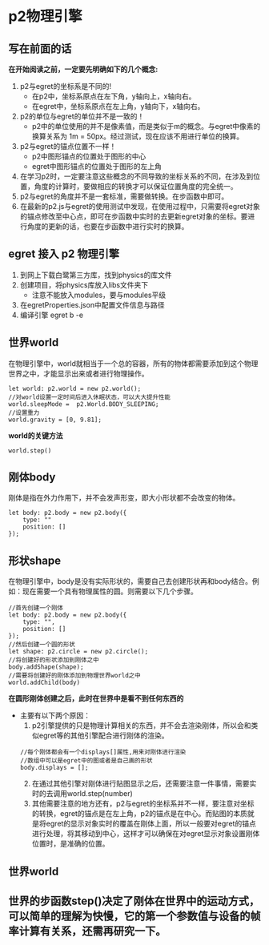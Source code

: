 # p2物理引擎
## 写在前面的话
**在开始阅读之前，一定要先明确如下的几个概念:**
1. p2与egret的坐标系是不同的!
   - 在p2中，坐标系原点在左下角，y轴向上，x轴向右。
   - 在egret中，坐标系原点在左上角，y轴向下，x轴向右。
2. p2的单位与egret的单位并不是一致的！
   - p2中的单位使用的并不是像素值，而是类似于m的概念。与egret中像素的换算关系为 1m = 50px。经过测试，现在应该不用进行单位的换算。
3. p2与egret的锚点位置不一样！
   - p2中图形锚点的位置处于图形的中心
   - egret中图形锚点的位置处于图形的左上角
4. 在学习p2时，一定要注意这些概念的不同导致的坐标关系的不同，在涉及到位置，角度的计算时，要做相应的转换才可以保证位置角度的完全统一。
5. p2与egret的角度并不是一套标准，需要做转换。在步函数中即可。
6. 在最新的p2.js与egret的使用测试中发现，在使用过程中，只需要将egret对象的锚点修改至中心点，即可在步函数中实时的去更新egret对象的坐标。要进行角度的更新的话，也要在步函数中进行实时的换算。
## egret 接入 p2 物理引擎
1. 到网上下载白鹭第三方库，找到physics的库文件
2. 创建项目，将physics库放入libs文件夹下
   - 注意不能放入modules，要与modules平级
3. 在egretProperties.json中配置文件信息与路径
4. 编译引擎 egret b -e
## 世界world
在物理引擎中，world就相当于一个总的容器，所有的物体都需要添加到这个物理世界之中，才能显示出来或者进行物理操作。
```
let world: p2.world = new p2.world();
//对world设置一定时间后进入休眠状态，可以大大提升性能
world.sleepMode =  p2.World.BODY_SLEEPING;
//设置重力
world.gravity = [0, 9.81];
```
**world的关键方法**
```
world.step()
```
## 刚体body
刚体是指在外力作用下，并不会发声形变，即大小形状都不会改变的物体。
```
let body: p2.body = new p2.body({
    type: ""
    position: []
});
```
## 形状shape
在物理引擎中，body是没有实际形状的，需要自己去创建形状再和body结合。例如：现在需要一个具有物理属性的圆。则需要以下几个步骤。
```
//首先创建一个刚体
let body: p2.body = new p2.body({
    type: "",
    position: []
});
//然后创建一个圆的形状
let shape: p2.circle = new p2.circle();
//将创建好的形状添加到刚体之中
body.addShape(shape);
//需要将创建好的刚体添加到物理世界world之中
world.addChild(body)
```
**在圆形刚体创建之后，此时在世界中是看不到任何东西的**
- 主要有以下两个原因：
   1. p2引擎提供的只是物理计算相关的东西，并不会去渲染刚体，所以会和类似egret等的其他引擎配合进行刚体的渲染。
   ```
   //每个刚体都会有一个displays[]属性,用来对刚体进行渲染
   //数组中可以是egret中的图或者是自己画的形状
   body.displays = [];
   ```
   2. 在通过其他引擎对刚体进行贴图显示之后，还需要注意一件事情，需要实时的去调用world.step(number)
   3. 其他需要注意的地方还有，p2与egret的坐标系并不一样，要注意对坐标的转换，egret的锚点是在左上角，p2的锚点是在中心。而贴图的本质就是将egret的显示对象实时的覆盖在刚体上面，所以一般要对egret的锚点进行处理，将其移动到中心，这样才可以确保在对egret显示对象设置刚体位置时，是准确的位置。
## 世界world
世界的步函数step()决定了刚体在世界中的运动方式，可以简单的理解为快慢，它的第一个参数值与设备的帧率计算有关系，还需再研究一下。
---